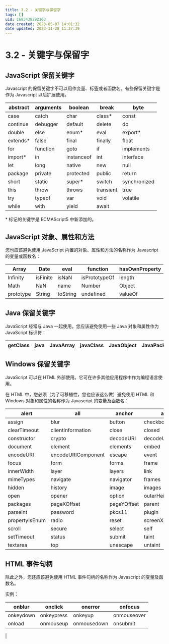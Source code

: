 ```yaml
---
title: 3.2 - 关键字与保留字
tags: []
uid: 1683439292103
date created: 2023-05-07 14:01:32
date updated: 2023-11-28 11:27:39
---
```


# 3.2 - 关键字与保留字

## JavaScript 保留关键字

Javascript 的保留关键字不可以用作变量、标签或者函数名。有些保留关键字是作为 Javascript 以后扩展使用。

| abstract  | arguments | boolean    | break     | byte         |
|-----------|-----------|------------|-----------|--------------|
| case      | catch     | char       | class\*   | const        |
| continue  | debugger  | default    | delete    | do           |
| double    | else      | enum\*     | eval      | export\*     |
| extends\* | false     | final      | finally   | float        |
| for       | function  | goto       | if        | implements   |
| import\*  | in        | instanceof | int       | interface    |
| let       | long      | native     | new       | null         |
| package   | private   | protected  | public    | return       |
| short     | static    | super\*    | switch    | synchronized |
| this      | throw     | throws     | transient | true         |
| try       | typeof    | var        | void      | volatile     |
| while     | with      | yield      | await

\* 标记的关键字是 ECMAScript5 中新添加的。

## JavaScript 对象、属性和方法

您也应该避免使用 JavaScript 内置的对象、属性和方法的名称作为 Javascript 的变量或函数名：

| Array     | Date     | eval     | function      | hasOwnProperty |
|-----------|----------|----------|---------------|----------------|
| Infinity  | isFinite | isNaN    | isPrototypeOf | length         |
| Math      | NaN      | name     | Number        | Object         |
| prototype | String   | toString | undefined     | valueOf        |

## Java 保留关键字

JavaScript 经常与 Java 一起使用。您应该避免使用一些 Java 对象和属性作为 JavaScript 标识符：

| getClass | java | JavaArray | javaClass | JavaObject | JavaPackage |
|----------|------|-----------|-----------|------------|-------------|

## Windows 保留关键字

JavaScript 可以在 HTML 外部使用。它可在许多其他应用程序中作为编程语言使用。

在 HTML 中，您必须（为了可移植性，您也应该这么做）避免使用 HTML 和 Windows 对象和属性的名称作为 Javascript 的变量及函数名：

| alert          | all                | anchor      | anchors            | area               |
|----------------|--------------------|-------------|--------------------|--------------------|
| assign         | blur               | button      | checkbox           | clearInterval      |
| clearTimeout   | clientInformation  | close       | closed             | confirm            |
| constructor    | crypto             | decodeURI   | decodeURIComponent | defaultStatus      |
| document       | element            | elements    | embed              | embeds             |
| encodeURI      | encodeURIComponent | escape      | event              | fileUpload         |
| focus          | form               | forms       | frame              | innerHeight        |
| innerWidth     | layer              | layers      | link               | location           |
| mimeTypes      | navigate           | navigator   | frames             | frameRate          |
| hidden         | history            | image       | images             | offscreenBuffering |
| open           | opener             | option      | outerHeight        | outerWidth         |
| packages       | pageXOffset        | pageYOffset | parent             | parseFloat         |
| parseInt       | password           | pkcs11      | plugin             | prompt             |
| propertyIsEnum | radio              | reset       | screenX            | screenY            |
| scroll         | secure             | select      | self               | setInterval        |
| setTimeout     | status             | submit      | taint              | text               |
| textarea       | top                | unescape    | untaint            | window             |

## HTML 事件句柄

除此之外，您还应该避免使用 HTML 事件句柄的名称作为 Javascript 的变量及函数名。

实例：

| onblur    | onclick    | onerror     | onfocus     |
|-----------|------------|-------------|-------------|
| onkeydown | onkeypress | onkeyup     | onmouseover |
| onload    | onmouseup  | onmousedown | onsubmit    |
 |
